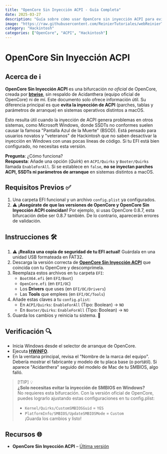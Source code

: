 ```yaml
---
title: "OpenCore Sin Inyección ACPI - Guía Completa"
date: 2025-03-27
description: "Guía sobre cómo usar OpenCore sin inyección ACPI para evitar conflictos con Windows"
image: "https://raw.githubusercontent.com/ReinierTutoriales/webReinierTutoriales/main/assets/img/opencore-no-acpi.jpg"
category: "Hackintosh"
categories: ["OpenCore", "ACPI", "Hackintosh"]
---
```


# OpenCore Sin Inyección ACPI

## **Acerca de** ℹ️
**OpenCore Sin Inyección ACPI** es una bifurcación *no oficial* de OpenCore, creada por [**btwise**](https://gitee.com/btwise/OpenCore_NO_ACPI), sin respaldo de Acidanthera (equipo oficial de OpenCore) ni de mí. Este documento solo ofrece información útil. Su diferencia principal es que **evita la inyección de ACPI** (parches, tablas y parámetros de arranque) en sistemas operativos distintos a macOS.

Esto resulta útil cuando la inyección de ACPI genera problemas en otros sistemas, como Microsoft Windows, donde SSDTs no conformes suelen causar la famosa "Pantalla Azul de la Muerte" (BSOD). Está pensado para usuarios novatos y "veteranos" de Hackintosh que no saben desactivar la inyección en Windows con unas pocas líneas de código. Si tu EFI está bien configurado, no necesitas esta versión.

**Pregunta**: ¿Cómo funciona?  
**Respuesta**: Añade una opción (*Quirk*) en `ACPI/Quirks` y `Booter/Quirks` llamada `EnableForAll`. Si se establece en `false`, **no se inyectan parches ACPI, SSDTs ni parámetros de arranque** en sistemas distintos a macOS.

## **Requisitos Previos** ✅
1. Una carpeta EFI funcional y un archivo `config.plist` ya configurados.
2. ⚠️ **¡Asegúrate de que las versiones de OpenCore y OpenCore Sin Inyección ACPI coincidan!** Por ejemplo, si usas OpenCore 0.8.7, esta bifurcación debe ser 0.8.7 también. De lo contrario, aparecerán errores de validación.


## **Instrucciones** 🛠️
1. ⚠️ **¡Realiza una copia de seguridad de tu EFI actual!** Guárdala en una unidad USB formateada en FAT32.
2. Descarga la versión correcta de [**OpenCore Sin Inyección ACPI**](https://github.com/wjz304/OpenCore_NO_ACPI_Build/releases) que coincida con tu OpenCore y descomprímela.
3. Reemplaza estos archivos en tu carpeta `EFI`:
   - `BootX64.efi` (en `EFI/Boot`)
   - `OpenCore.efi` (en `EFI/OC`)
   - Los **Drivers** que uses (en `EFI/OC/Drivers`)
   - Las **Tools** que emplees (en `EFI/OC/Tools`)
4. Añade estas claves a tu `config.plist`:
   - En `ACPI/Quirks`: `EnableForAll` (Tipo: Boolean) → `NO`
   - En `Booter/Quirks`: `EnableForAll` (Tipo: Boolean) → `NO`
5. Guarda los cambios y reinicia tu sistema. 🔄


## **Verificación** 🔍
- Inicia Windows desde el selector de arranque de OpenCore.
- Ejecuta [**HWiNFO**](https://sourceforge.net/projects/hwinfo/).
- En la ventana principal, revisa el "Nombre de la marca del equipo". Debería mostrar el fabricante y modelo de tu placa base (o portátil). Si aparece "Acidanthera" seguido del modelo de Mac de tu SMBIOS, algo falló.


> [!TIP] 💡  
> **¿Solo necesitas evitar la inyección de SMBIOS en Windows?**  
> No requieres esta bifurcación. Con la versión oficial de OpenCore, puedes lograrlo ajustando estas configuraciones en tu config.plist:  
> - `Kernel/Quirks/CustomSMBIOSGuid` = `YES`  
> - `PlatformInfo/SMBIOS/UpdateSMBIOSMode` = `Custom`  
> ¡Guarda los cambios y listo!


## **Recursos** 🌐
- **OpenCore Sin Inyección ACPI** – [Última versión](https://github.com/wjz304/OpenCore_NO_ACPI_Build/releases)

